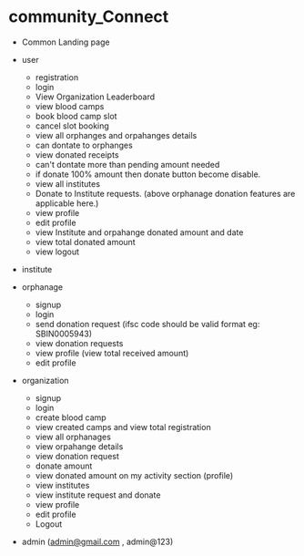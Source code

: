 # community_Connect

 - Common Landing page

 - user
    - registration
    - login
    - View Organization Leaderboard
    - view blood camps
    - book blood camp slot
    - cancel slot booking
    - view all orphanges and orpahanges details
    - can dontate to orphanges 
    - view donated receipts
    - can't dontate more than pending amount needed
    - if donate 100% amount then donate button become disable.
    - view all institutes
    - Donate to Institute requests. (above orphanage donation features are applicable here.)
    - view profile
    - edit profile
    - view Institute and orpahange donated amount and date 
    - view total donated amount 
    - view logout

 - institute

 - orphanage
    - signup
    - login
    - send donation request (ifsc code should be valid format eg: SBIN0005943)
    - view donation requests
    - view profile (view total received amount)
    - edit profile

 - organization
    - signup
    - login
    - create blood camp
    - view created camps and view total registration
    - view all orphanages
    - view orpahange details
    - view donation request
    - donate amount
    - view donated amount on my activity section (profile)
    - view institutes
    - view institute request and donate
    - view profile 
    - edit profile
    - Logout




 - admin (admin@gmail.com , admin@123)
  